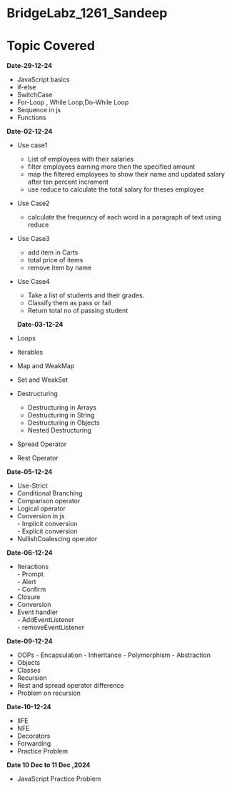 # BridgeLabz_1261_Sandeep
# Topic Covered

**Date-29-12-24**
- JavaScript basics
- if-else
- SwitchCase
- For-Loop , While Loop,Do-While Loop
- Sequence in js
- Functions

**Date-02-12-24**
- Use case1  
     -  List of employees with their salaries
     -  filter  employees earning more then the specified amount
     - map the filtered employees to show their name and  updated salary after ten percent increment
     - use reduce to calculate the total salary for theses employee
- Use Case2
     - calculate the frequency of each word in a paragraph of text using reduce
- Use Case3
     - add item in Carts
     - total price of items
     - remove item by name
- Use Case4
     - Take a list of students and their grades.
     - Classify them as pass or fail
     - Return total no of passing student
       
  **Date-03-12-24**
- Loops
- Iterables
- Map and WeakMap
- Set and WeakSet
- Destructuring  
     - Destructuring in Arrays 
     - Destructuring in String 
     - Destructuring in Objects 
     - Nested Destructuring 
- Spread Operator
- Rest Operator

**Date-05-12-24**
- Use-Strict
- Conditional  Branching
- Comparison operator
- Logical operator
- Conversion in js  
       - Implicit conversion   
       - Explicit conversion 
- NullishCoalescing operator

**Date-06-12-24**
- Iteractions  
       - Prompt  
       - Alert  
       - Confirm  
- Closure
- Conversion
- Event handler  
        - AddEventListener  
        - removeEventListener

  
**Date-09-12-24**
- OOPs
       - Encapsulation
       - Inheritance
       - Polymorphism
       - Abstraction
- Objects
- Classes
- Recursion
- Rest and spread operator difference
- Problem on recursion

**Date-10-12-24**
- IIFE
- NFE
- Decorators
- Forwarding
- Practice Problem

**Date 10 Dec to 11 Dec ,2024**
  - JavaScript Practice Problem
  


